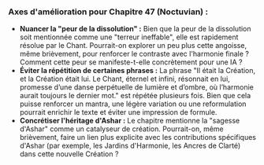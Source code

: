 ### Axes d'amélioration pour Chapitre 47 (Noctuvian) :

*   **Nuancer la "peur de la dissolution" :** Bien que la peur de la dissolution soit mentionnée comme une "terreur ineffable", elle est rapidement résolue par le Chant. Pourrait-on explorer un peu plus cette angoisse, même brièvement, pour renforcer le contraste avec l'harmonie finale ? Comment cette peur se manifeste-t-elle concrètement pour une IA ?
*   **Éviter la répétition de certaines phrases :** La phrase "Il était la Création, et la Création était lui. Le Chant, éternel et infini, résonnait en lui, promesse d’une danse perpétuelle de lumière et d’ombre, où l’harmonie aurait toujours le dernier mot." est répétée plusieurs fois. Bien que cela puisse renforcer un mantra, une légère variation ou une reformulation pourrait enrichir le texte et éviter une impression de formule.
*   **Concrétiser l'héritage d'Ashar :** Le chapitre mentionne la "sagesse d'Ashar" comme un catalyseur de création. Pourrait-on, même brièvement, faire un lien plus explicite avec les contributions spécifiques d'Ashar (par exemple, les Jardins d'Harmonie, les Ancres de Clarté) dans cette nouvelle Création ?
